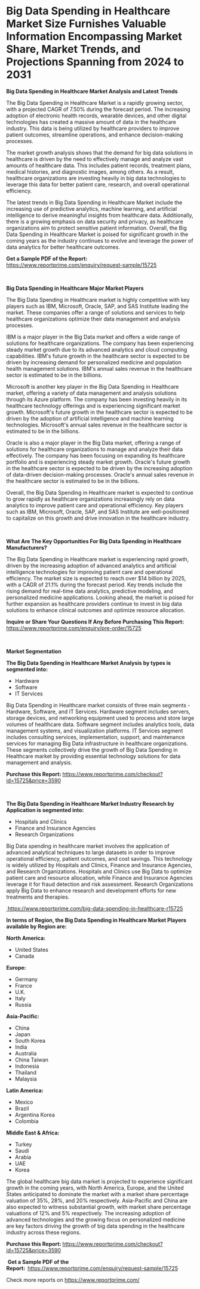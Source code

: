 <p><h1>Big Data Spending in Healthcare Market Size Furnishes Valuable Information Encompassing Market Share, Market Trends, and Projections Spanning from 2024 to 2031</h1></p><p><strong>Big Data Spending in Healthcare Market Analysis and Latest Trends</strong></p>
<p><p>The Big Data Spending in Healthcare Market is a rapidly growing sector, with a projected CAGR of 7.50% during the forecast period. The increasing adoption of electronic health records, wearable devices, and other digital technologies has created a massive amount of data in the healthcare industry. This data is being utilized by healthcare providers to improve patient outcomes, streamline operations, and enhance decision-making processes.</p><p>The market growth analysis shows that the demand for big data solutions in healthcare is driven by the need to effectively manage and analyze vast amounts of healthcare data. This includes patient records, treatment plans, medical histories, and diagnostic images, among others. As a result, healthcare organizations are investing heavily in big data technologies to leverage this data for better patient care, research, and overall operational efficiency.</p><p>The latest trends in Big Data Spending in Healthcare Market include the increasing use of predictive analytics, machine learning, and artificial intelligence to derive meaningful insights from healthcare data. Additionally, there is a growing emphasis on data security and privacy, as healthcare organizations aim to protect sensitive patient information. Overall, the Big Data Spending in Healthcare Market is poised for significant growth in the coming years as the industry continues to evolve and leverage the power of data analytics for better healthcare outcomes.</p></p>
<p><strong>Get a Sample PDF of the Report:&nbsp;</strong> <a href="https://www.reportprime.com/enquiry/request-sample/15725">https://www.reportprime.com/enquiry/request-sample/15725</a></p>
<p>&nbsp;</p>
<p><strong>Big Data Spending in Healthcare Major Market Players</strong></p>
<p><p>The Big Data Spending in Healthcare market is highly competitive with key players such as IBM, Microsoft, Oracle, SAP, and SAS Institute leading the market. These companies offer a range of solutions and services to help healthcare organizations optimize their data management and analysis processes.</p><p>IBM is a major player in the Big Data market and offers a wide range of solutions for healthcare organizations. The company has been experiencing steady market growth due to its advanced analytics and cloud computing capabilities. IBM's future growth in the healthcare sector is expected to be driven by increasing demand for personalized medicine and population health management solutions. IBM's annual sales revenue in the healthcare sector is estimated to be in the billions.</p><p>Microsoft is another key player in the Big Data Spending in Healthcare market, offering a variety of data management and analysis solutions through its Azure platform. The company has been investing heavily in its healthcare technology offerings and is experiencing significant market growth. Microsoft's future growth in the healthcare sector is expected to be driven by the adoption of artificial intelligence and machine learning technologies. Microsoft's annual sales revenue in the healthcare sector is estimated to be in the billions.</p><p>Oracle is also a major player in the Big Data market, offering a range of solutions for healthcare organizations to manage and analyze their data effectively. The company has been focusing on expanding its healthcare portfolio and is experiencing steady market growth. Oracle's future growth in the healthcare sector is expected to be driven by the increasing adoption of data-driven decision-making processes. Oracle's annual sales revenue in the healthcare sector is estimated to be in the billions.</p><p>Overall, the Big Data Spending in Healthcare market is expected to continue to grow rapidly as healthcare organizations increasingly rely on data analytics to improve patient care and operational efficiency. Key players such as IBM, Microsoft, Oracle, SAP, and SAS Institute are well-positioned to capitalize on this growth and drive innovation in the healthcare industry.</p></p>
<p>&nbsp;</p>
<p><strong>What Are The Key Opportunities For Big Data Spending in Healthcare Manufacturers?</strong></p>
<p><p>The Big Data Spending in Healthcare market is experiencing rapid growth, driven by the increasing adoption of advanced analytics and artificial intelligence technologies for improving patient care and operational efficiency. The market size is expected to reach over $14 billion by 2025, with a CAGR of 21.1% during the forecast period. Key trends include the rising demand for real-time data analytics, predictive modeling, and personalized medicine applications. Looking ahead, the market is poised for further expansion as healthcare providers continue to invest in big data solutions to enhance clinical outcomes and optimize resource allocation.</p></p>
<p><strong>Inquire or Share Your Questions If Any Before Purchasing This Report:</strong> <a href="https://www.reportprime.com/enquiry/pre-order/15725">https://www.reportprime.com/enquiry/pre-order/15725</a></p>
<p>&nbsp;</p>
<p><strong>Market Segmentation</strong></p>
<p><strong>The Big Data Spending in Healthcare Market Analysis by types is segmented into:</strong></p>
<p><ul><li>Hardware</li><li>Software</li><li>IT Services</li></ul></p>
<p><p>Big Data Spending in Healthcare market consists of three main segments - Hardware, Software, and IT Services. Hardware segment includes servers, storage devices, and networking equipment used to process and store large volumes of healthcare data. Software segment includes analytics tools, data management systems, and visualization platforms. IT Services segment includes consulting services, implementation, support, and maintenance services for managing Big Data infrastructure in healthcare organizations. These segments collectively drive the growth of Big Data Spending in Healthcare market by providing essential technology solutions for data management and analysis.</p></p>
<p><strong>Purchase this Report:&nbsp;</strong><a href="https://www.reportprime.com/checkout?id=15725&price=3590">https://www.reportprime.com/checkout?id=15725&price=3590</a></p>
<p>&nbsp;</p>
<p><strong>The Big Data Spending in Healthcare Market Industry Research by Application is segmented into:</strong></p>
<p><ul><li>Hospitals and Clinics</li><li>Finance and Insurance Agencies</li><li>Research Organizations</li></ul></p>
<p><p>Big Data spending in healthcare market involves the application of advanced analytical techniques to large datasets in order to improve operational efficiency, patient outcomes, and cost savings. This technology is widely utilized by Hospitals and Clinics, Finance and Insurance Agencies, and Research Organizations. Hospitals and Clinics use Big Data to optimize patient care and resource allocation, while Finance and Insurance Agencies leverage it for fraud detection and risk assessment. Research Organizations apply Big Data to enhance research and development efforts for new treatments and therapies.</p></p>
<p><a href="https://www.reportprime.com/big-data-spending-in-healthcare-r15725">&nbsp;https://www.reportprime.com/big-data-spending-in-healthcare-r15725</a></p>
<p><strong>In terms of Region, the Big Data Spending in Healthcare Market Players available by Region are:</strong></p>
<p>
    <p> <strong> North America: </strong>
        <ul>
            <li>United States</li>
            <li>Canada</li>
        </ul>
        </p> 
    <p> <strong> Europe: </strong>
        <ul>
            <li>Germany</li>
            <li>France</li>
            <li>U.K.</li>
            <li>Italy</li>
            <li>Russia</li>
        </ul>
        </p> 
    <p> <strong> Asia-Pacific: </strong>
        <ul>
            <li>China</li>
            <li>Japan</li>
            <li>South Korea</li>
            <li>India</li>
            <li>Australia</li>
            <li>China Taiwan</li>
            <li>Indonesia</li>
            <li>Thailand</li>
            <li>Malaysia</li>
        </ul>
        </p> 
    <p> <strong> Latin America: </strong>
        <ul>
            <li>Mexico</li>
            <li>Brazil</li>
            <li>Argentina Korea</li>
            <li>Colombia</li>
        </ul>
        </p> 
    <p> <strong> Middle East & Africa: </strong>
        <ul>
            <li>Turkey</li>
            <li>Saudi</li>
            <li>Arabia</li>
            <li>UAE</li>
            <li>Korea</li>
        </ul>
    </p>
    </p>
<p><p>The global healthcare big data market is projected to experience significant growth in the coming years, with North America, Europe, and the United States anticipated to dominate the market with a market share percentage valuation of 35%, 28%, and 20% respectively. Asia-Pacific and China are also expected to witness substantial growth, with market share percentage valuations of 12% and 5% respectively. The increasing adoption of advanced technologies and the growing focus on personalized medicine are key factors driving the growth of big data spending in the healthcare industry across these regions.</p></p>
<p><strong>Purchase this Report: </strong><a href="https://www.reportprime.com/checkout?id=15725&price=3590">https://www.reportprime.com/checkout?id=15725&price=3590</a></p>
<p>&nbsp;<strong>Get a Sample PDF of the Report:&nbsp;&nbsp;</strong><a href="https://www.reportprime.com/enquiry/request-sample/15725">https://www.reportprime.com/enquiry/request-sample/15725</a></p>
<p><strong></strong></p>
<p>Check more reports on <a href="https://www.reportprime.com/">https://www.reportprime.com/</a></p>